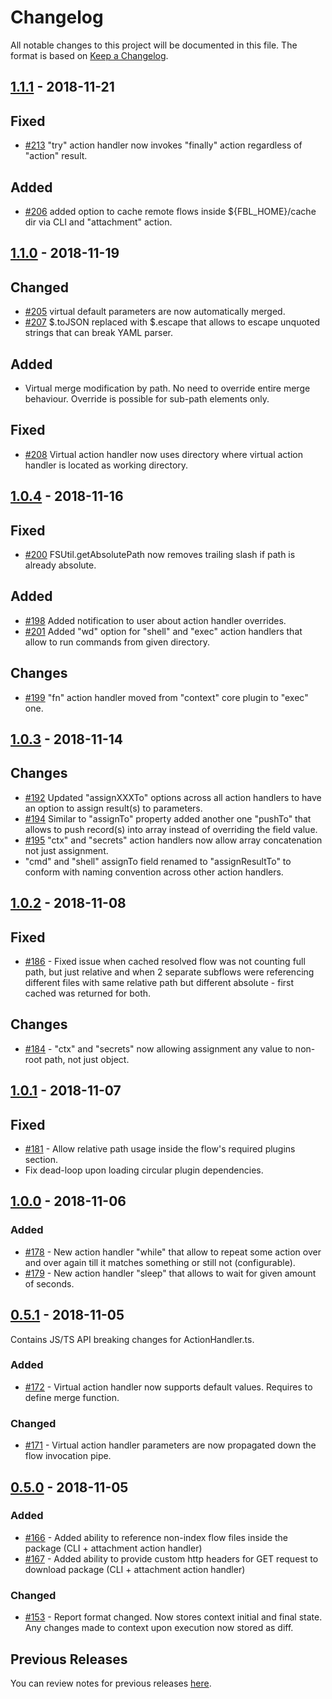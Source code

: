 # Changelog
All notable changes to this project will be documented in this file.
The format is based on [Keep a Changelog](https://keepachangelog.com/en/1.0.0/).

## [1.1.1](https://github.com/FireBlinkLTD/fbl/releases/tag/1.1.1) - 2018-11-21

## Fixed

- [#213](https://github.com/FireBlinkLTD/fbl/issues/213) "try" action handler now invokes "finally" action regardless of "action" result.

## Added

- [#206](https://github.com/FireBlinkLTD/fbl/issues/206) added option to cache remote flows inside ${FBL_HOME}/cache dir via CLI and "attachment" action.

## [1.1.0](https://github.com/FireBlinkLTD/fbl/releases/tag/1.1.0) - 2018-11-19

## Changed

- [#205](https://github.com/FireBlinkLTD/fbl/issues/205) virtual default parameters are now automatically merged.
- [#207](https://github.com/FireBlinkLTD/fbl/issues/207) $.toJSON replaced with $.escape that allows to escape unquoted strings that can break YAML parser. 

## Added

- Virtual merge modification by path. No need to override entire merge behaviour. Override is possible for sub-path elements only.

## Fixed

- [#208](https://github.com/FireBlinkLTD/fbl/issues/208) Virtual action handler now uses directory where virtual action handler is located as working directory.

## [1.0.4](https://github.com/FireBlinkLTD/fbl/releases/tag/1.0.4) - 2018-11-16

## Fixed

- [#200](https://github.com/FireBlinkLTD/fbl/issues/200) FSUtil.getAbsolutePath now removes trailing slash if path is already absolute.

## Added

- [#198](https://github.com/FireBlinkLTD/fbl/issues/198) Added notification to user about action handler overrides.
- [#201](https://github.com/FireBlinkLTD/fbl/issues/201) Added "wd" option for "shell" and "exec" action handlers that allow to run commands from given directory.

## Changes

- [#199](https://github.com/FireBlinkLTD/fbl/issues/199) "fn" action handler moved from "context" core plugin to "exec" one.

## [1.0.3](https://github.com/FireBlinkLTD/fbl/releases/tag/1.0.3) - 2018-11-14

## Changes

- [#192](https://github.com/FireBlinkLTD/fbl/issues/192) Updated "assignXXXTo" options across all action handlers to have an option to assign result(s) to parameters.
- [#194](https://github.com/FireBlinkLTD/fbl/issues/194) Similar to "assignTo" property added another one "pushTo" that allows to push record(s) into array instead of overriding the field value.
- [#195](https://github.com/FireBlinkLTD/fbl/issues/195) "ctx" and "secrets" action handlers now allow array concatenation not just assignment.
- "cmd" and "shell" assignTo field renamed to "assignResultTo" to conform with naming convention across other action handlers.

## [1.0.2](https://github.com/FireBlinkLTD/fbl/releases/tag/1.0.2) - 2018-11-08

## Fixed

- [#186](https://github.com/FireBlinkLTD/fbl/issues/186) - Fixed issue when cached resolved flow was not counting full 
path, but just relative and when 2 separate subflows were referencing different files with same relative path but 
different absolute - first cached was returned for both.

## Changes

- [#184](https://github.com/FireBlinkLTD/fbl/issues/184) - "ctx" and "secrets" now allowing assignment any value to non-root path, not just object.

## [1.0.1](https://github.com/FireBlinkLTD/fbl/releases/tag/1.0.1) - 2018-11-07

## Fixed

- [#181](https://github.com/FireBlinkLTD/fbl/issues/181) - Allow relative path usage inside the flow's required plugins 
section.
- Fix dead-loop upon loading circular plugin dependencies.

## [1.0.0](https://github.com/FireBlinkLTD/fbl/releases/tag/1.0.0) - 2018-11-06

### Added

- [#178](https://github.com/FireBlinkLTD/fbl/issues/178) - New action handler "while" that allow to repeat some 
action over and over again till it matches something or still not (configurable).
- [#179](https://github.com/FireBlinkLTD/fbl/issues/179) - New action handler "sleep" that allows to wait for given 
amount of seconds.

## [0.5.1](https://github.com/FireBlinkLTD/fbl/releases/tag/0.5.1) - 2018-11-05

Contains JS/TS API breaking changes for ActionHandler.ts.

### Added

- [#172](https://github.com/FireBlinkLTD/fbl/issues/172) - Virtual action handler now supports default values. Requires
to define merge function.

### Changed

- [#171](https://github.com/FireBlinkLTD/fbl/issues/171) - Virtual action handler parameters are now propagated down the
flow invocation pipe. 

## [0.5.0](https://github.com/FireBlinkLTD/fbl/releases/tag/0.5.0) - 2018-11-05

### Added

- [#166](https://github.com/FireBlinkLTD/fbl/issues/166) - Added ability to reference non-index flow files inside the 
package (CLI + attachment action handler)
- [#167](https://github.com/FireBlinkLTD/fbl/issues/167) - Added ability to provide custom http headers for GET request
to download package (CLI + attachment action handler)

### Changed

- [#153](https://github.com/FireBlinkLTD/fbl/issues/153) - Report format changed. Now stores context initial and final
state. Any changes made to context upon execution now stored as diff.

## Previous Releases

You can review notes for previous releases [here](https://github.com/FireBlinkLTD/fbl/releases). 